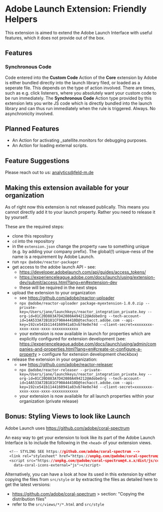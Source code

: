 # Adobe Launch Extension: Friendly Helpers

This extension is aimed to extend the Adobe Launch Interface with useful features, which it does not provide out
of the box.

## Features

### Synchronous Code

Code entered into the **Custom Code** Action of the **Core** extension by Adobe is either bundled
directly into the launch library filed, or loaded as a seperate file.
This depends on the type of action involved.
There are times, such as e.g. click listeners, where you absolutely want your custom code to be run
immediately.
The **Synchronous Code** Action type provided by this extension lets you write JS code which is directly
bundled into the launch library and can thus run immediately when the rule is triggered. Always. No asynchronicity involved.

## Planned Features
- An Action for activating _satellite.monitors for debugging purposes.
- An Action for loading external scripts.

## Feature Suggestions
Please reach out to us: analytics@feld-m.de

## Making this extension available for your organization

As of right now this extension is not released publically. This means you cannot directly add it to your launch property. Rather you need to release it by yourself.

These are the required steps:

- clone this repository
- `cd` into the repository
- in the `extension.json` change the property `name` to something unique (e.g. by adding your company prefix). The global(!) unique-ness of the name is a requirement by Adobe Launch.
- run `npx @adobe/reactor-packager`
- get access to the adobe launch API - see:
  - https://developer.adobelaunch.com/api/guides/access_tokens/
  - https://experienceleague.adobe.com/docs/launch/using/extension-dev/submit/access.html?lang=en#extension-dev
  - these will be required in the next steps
- upload the extension to your organization
  - see https://github.com/adobe/reactor-uploader
  - `npx @adobe/reactor-uploader package-myextension-1.0.0.zip --private-key=/Users/jane/launchkeys/reactor_integration_private.key --org-id=01C20D883A7D42080A494212@AdobeOrg --tech-account-id=14A533A72B181CF90A44410D@techacct.adobe.com --api-key=192ce541b1144160941a83vb74e0e74d --client-secret=xxxxxxxx-xxxx-xxxx-xxxx-xxxxxxxxxxxx`
  - your extension is now available in launch for properties which are explicitly configured for extension development (see: https://experienceleague.adobe.com/docs/launch/using/admin/companies-and-properties.html?lang=en#create-or-configure-a-property > configure for extension development checkbox)
- release the extension in your organization:
  - see https://github.com/adobe/reactor-releaser
  - `npx @adobe/reactor-releaser --private-key=/Users/jane/launchkeys/reactor_integration_private.key --org-id=01C20D883A7D42080A494212@AdobeOrg --tech-account-id=14A533A72B181CF90A44410D@techacct.adobe.com --api-key=192ce541b1144160941a83vb74e0e74d --client-secret=xxxxxxxx-xxxx-xxxx-xxxx-xxxxxxxxxxxx`
  - your extension is now available for all launch properties within your organization (private release)

## Bonus: Styling Views to look like Launch

Adobe Launch uses https://github.com/adobe/coral-spectrum

An easy way to get your extension to look like its part of the Adobe Launch Interface is to include the following in the `<head>` of your extension views.

```css
  <!-- STYLING SEE https://github.com/adobe/coral-spectrum -->
  <link rel="stylesheet" href="https://unpkg.com/@adobe/coral-spectrum@4.x.x/dist/css/coral.min.css">
  <script src="https://unpkg.com/@adobe/coral-spectrum@4.x.x/dist/js/coral.min.js"
    data-coral-icons-external="js"></script>
```

Alternatively, you can have a look at how its used in this extension by either copying the files from `src/style` or by extracting the files as detailed here to get the latest versions:

- https://github.com/adobe/coral-spectrum > section: "Copying the distribution files"
- refer to the `src/views/*/*.html` and `src/style`

